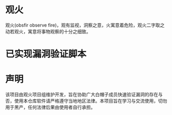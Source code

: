 # 观火
观火(obsfir observe fire)，观有监视，洞察之意，火寓意着危险，观火二字取之动若观火，寓意将事物观察的十分之细致。

# 已实现漏洞验证脚本


# 声明
该项目由观火项目组维护开发，旨在协助广大白帽子成员快速验证漏洞的存在与否，使用本仓库软件请严格遵守当地地区法律。本项目旨在学习与交流使用，切勿用于黑产，任何法律后果由使用者自行承担。

